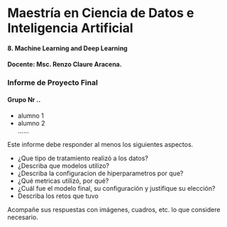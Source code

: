 # Maestría en Ciencia de Datos e Inteligencia Artificial
#### 8. Machine Learning and Deep Learning
#### Docente: Msc. Renzo Claure Aracena.

### Informe de Proyecto Final

#### Grupo Nr ..
- alumno 1  
- alumno 2  
......

Este informe debe responder al menos los siguientes aspectos.
- ¿Que tipo de tratamiento realizó a los datos?
- ¿Describa que modelos utilizo?
- ¿Describa la configuracion de hiperparametros por que?
- ¿Qué metricas utilizó, por qué?
- ¿Cuál fue el modelo final, su configuración y justifique su elección?
- Describa los retos que tuvo

Acompañe sus respuestas con imágenes, cuadros, etc. lo que considere necesario.